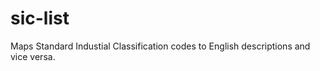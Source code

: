 # sic-list

Maps Standard Industial Classification codes to English descriptions and vice versa.

<!-- add readme -->
<!-- write some more tests -->
